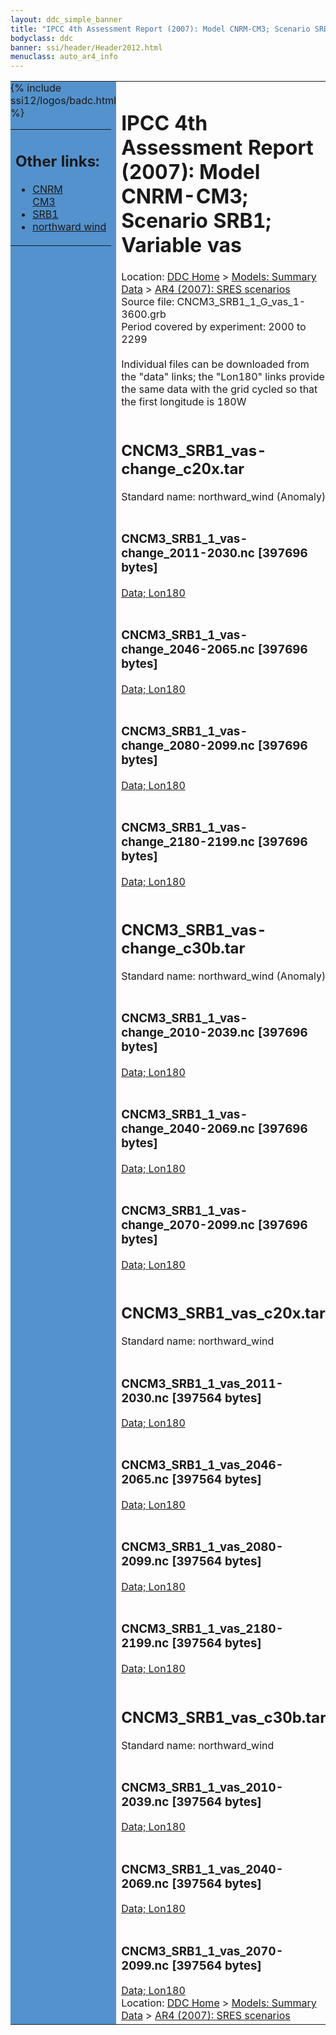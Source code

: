 ```yaml
---
layout: ddc_simple_banner
title: "IPCC 4th Assessment Report (2007): Model CNRM-CM3; Scenario SRB1; Variable vas"
bodyclass: ddc
banner: ssi/header/Header2012.html
menuclass: auto_ar4_info
---
```



<table width="100%" border="0" cellspacing="0" cellpadding="0" style="border-collapse: collapse;">
<tr style="margin:0;padding:0;border:0;">
<td style="margin:0;padding:0;border:0;height:1pt;width:150pt;background:#5492CD;" valign="top" >

<div id="lh-col2" class="auto_ar4_info">
<table class="menumain" bgcolor="#5492CD" cellspacing="0" width="100%" border="0">
<tr><td>
<h2> Other links:</h2>
<ul>
<li><a href="/auto/ar4/model-CNRM-CM3.html">CNRM<br/>CM3</a></li>
<li><a href="/auto/ar4/scenario-SRB1.html">SRB1</a></li>
<li><a href="/auto/ar4/var-northward_wind.html">northward wind</a></li>
</ul>
</td></tr>
{% include ssi12/logos/badc.html %}
</table>
</div>
</td>
<td><h1>IPCC 4th Assessment Report (2007): Model CNRM-CM3; Scenario SRB1; Variable vas</h1>

<!-- Breadcrumb1 -->
<div id="breadcrumb1" align="left">
Location: <a href="/index.html">DDC Home</a> > <a href="/sim/gcm_clim/">Models: Summary Data</a>
> <a href="/sim/gcm_clim/SRES_AR4/index.html">AR4 (2007): SRES scenarios</a>
</div>
<!-- End of Breadcrumb1 -->Source file: CNCM3_SRB1_1_G_vas_1-3600.grb
<br/>
Period covered by experiment: 2000 to 2299<br/>
<br/>Individual files can be downloaded from the "data" links; the "Lon180" links provide the same data
         with the grid cycled so that the first longitude is 180W<br/>
<br/><h2>CNCM3_SRB1_vas-change_c20x.tar</h2>
Standard name: northward_wind (Anomaly)<br>
<br/><h3>CNCM3_SRB1_1_vas-change_2011-2030.nc [397696 bytes]</h3>
<a href="/cgi-bin/downl/ar4_nc/vas/CNCM3_SRB1_1_vas-change_2011-2030.nc">Data; </a><a href="/cgi-bin/downl/ar4_nc/vas/CNCM3_SRB1_1_vas-change_2011-2030.cyto180.nc"> Lon180</a><br/>
<br/><h3>CNCM3_SRB1_1_vas-change_2046-2065.nc [397696 bytes]</h3>
<a href="/cgi-bin/downl/ar4_nc/vas/CNCM3_SRB1_1_vas-change_2046-2065.nc">Data; </a><a href="/cgi-bin/downl/ar4_nc/vas/CNCM3_SRB1_1_vas-change_2046-2065.cyto180.nc"> Lon180</a><br/>
<br/><h3>CNCM3_SRB1_1_vas-change_2080-2099.nc [397696 bytes]</h3>
<a href="/cgi-bin/downl/ar4_nc/vas/CNCM3_SRB1_1_vas-change_2080-2099.nc">Data; </a><a href="/cgi-bin/downl/ar4_nc/vas/CNCM3_SRB1_1_vas-change_2080-2099.cyto180.nc"> Lon180</a><br/>
<br/><h3>CNCM3_SRB1_1_vas-change_2180-2199.nc [397696 bytes]</h3>
<a href="/cgi-bin/downl/ar4_nc/vas/CNCM3_SRB1_1_vas-change_2180-2199.nc">Data; </a><a href="/cgi-bin/downl/ar4_nc/vas/CNCM3_SRB1_1_vas-change_2180-2199.cyto180.nc"> Lon180</a><br/>
<br/><h2>CNCM3_SRB1_vas-change_c30b.tar</h2>
Standard name: northward_wind (Anomaly)<br>
<br/><h3>CNCM3_SRB1_1_vas-change_2010-2039.nc [397696 bytes]</h3>
<a href="/cgi-bin/downl/ar4_nc/vas/CNCM3_SRB1_1_vas-change_2010-2039.nc">Data; </a><a href="/cgi-bin/downl/ar4_nc/vas/CNCM3_SRB1_1_vas-change_2010-2039.cyto180.nc"> Lon180</a><br/>
<br/><h3>CNCM3_SRB1_1_vas-change_2040-2069.nc [397696 bytes]</h3>
<a href="/cgi-bin/downl/ar4_nc/vas/CNCM3_SRB1_1_vas-change_2040-2069.nc">Data; </a><a href="/cgi-bin/downl/ar4_nc/vas/CNCM3_SRB1_1_vas-change_2040-2069.cyto180.nc"> Lon180</a><br/>
<br/><h3>CNCM3_SRB1_1_vas-change_2070-2099.nc [397696 bytes]</h3>
<a href="/cgi-bin/downl/ar4_nc/vas/CNCM3_SRB1_1_vas-change_2070-2099.nc">Data; </a><a href="/cgi-bin/downl/ar4_nc/vas/CNCM3_SRB1_1_vas-change_2070-2099.cyto180.nc"> Lon180</a><br/>
<br/><h2>CNCM3_SRB1_vas_c20x.tar</h2>
Standard name: northward_wind<br>
<br/><h3>CNCM3_SRB1_1_vas_2011-2030.nc [397564 bytes]</h3>
<a href="/cgi-bin/downl/ar4_nc/vas/CNCM3_SRB1_1_vas_2011-2030.nc">Data; </a><a href="/cgi-bin/downl/ar4_nc/vas/CNCM3_SRB1_1_vas_2011-2030.cyto180.nc"> Lon180</a><br/>
<br/><h3>CNCM3_SRB1_1_vas_2046-2065.nc [397564 bytes]</h3>
<a href="/cgi-bin/downl/ar4_nc/vas/CNCM3_SRB1_1_vas_2046-2065.nc">Data; </a><a href="/cgi-bin/downl/ar4_nc/vas/CNCM3_SRB1_1_vas_2046-2065.cyto180.nc"> Lon180</a><br/>
<br/><h3>CNCM3_SRB1_1_vas_2080-2099.nc [397564 bytes]</h3>
<a href="/cgi-bin/downl/ar4_nc/vas/CNCM3_SRB1_1_vas_2080-2099.nc">Data; </a><a href="/cgi-bin/downl/ar4_nc/vas/CNCM3_SRB1_1_vas_2080-2099.cyto180.nc"> Lon180</a><br/>
<br/><h3>CNCM3_SRB1_1_vas_2180-2199.nc [397564 bytes]</h3>
<a href="/cgi-bin/downl/ar4_nc/vas/CNCM3_SRB1_1_vas_2180-2199.nc">Data; </a><a href="/cgi-bin/downl/ar4_nc/vas/CNCM3_SRB1_1_vas_2180-2199.cyto180.nc"> Lon180</a><br/>
<br/><h2>CNCM3_SRB1_vas_c30b.tar</h2>
Standard name: northward_wind<br>
<br/><h3>CNCM3_SRB1_1_vas_2010-2039.nc [397564 bytes]</h3>
<a href="/cgi-bin/downl/ar4_nc/vas/CNCM3_SRB1_1_vas_2010-2039.nc">Data; </a><a href="/cgi-bin/downl/ar4_nc/vas/CNCM3_SRB1_1_vas_2010-2039.cyto180.nc"> Lon180</a><br/>
<br/><h3>CNCM3_SRB1_1_vas_2040-2069.nc [397564 bytes]</h3>
<a href="/cgi-bin/downl/ar4_nc/vas/CNCM3_SRB1_1_vas_2040-2069.nc">Data; </a><a href="/cgi-bin/downl/ar4_nc/vas/CNCM3_SRB1_1_vas_2040-2069.cyto180.nc"> Lon180</a><br/>
<br/><h3>CNCM3_SRB1_1_vas_2070-2099.nc [397564 bytes]</h3>
<a href="/cgi-bin/downl/ar4_nc/vas/CNCM3_SRB1_1_vas_2070-2099.nc">Data; </a><a href="/cgi-bin/downl/ar4_nc/vas/CNCM3_SRB1_1_vas_2070-2099.cyto180.nc"> Lon180</a><br/>
<!-- Breadcrumb2 -->
<div id="breadcrumb2" align="left">
Location: <a href="/index.html">DDC Home</a> > <a href="/sim/gcm_clim/">Models: Summary Data</a>
> <a href="/sim/gcm_clim/SRES_AR4/index.html">AR4 (2007): SRES scenarios</a>
</div>
<!-- End of Breadcrumb2 --></td></tr></table>
